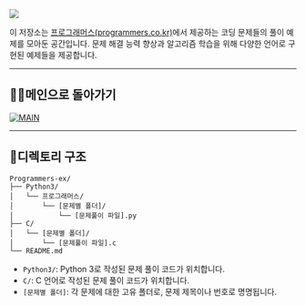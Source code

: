 <p align>
  <img src = "https://capsule-render.vercel.app/api?type=blur&height=200&color=gradient&text=Coding%20Ex&descAlign=59&section=header">

이 저장소는 [프로그래머스(programmers.co.kr)](https://programmers.co.kr)에서 제공하는 코딩 문제들의 풀이 예제를 모아둔 공간입니다.
문제 해결 능력 향상과 알고리즘 학습을 위해 다양한 언어로 구현된 예제들을 제공합니다.

---

##  👨‍💻메인으로 돌아가기
[![MAIN](https://img.shields.io/badge/MAIN-181717?style=plastic&logo=github&logoColor=white)](https://github.com/skwjdgh/)


---

##  🔨디렉토리 구조

```
Programmers-ex/
├── Python3/
│   └── 프로그래머스/
│       └── [문제별 폴더]/
│           └── [문제풀이 파일].py
├── C/
│   └── [문제별 폴더]/
│       └── [문제풀이 파일].c
└── README.md
```

- `Python3/`: Python 3로 작성된 문제 풀이 코드가 위치합니다.
- `C/`: C 언어로 작성된 문제 풀이 코드가 위치합니다.
- `[문제별 폴더]`: 각 문제에 대한 고유 폴더로, 문제 제목이나 번호로 명명됩니다.





